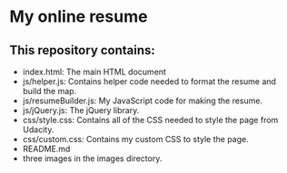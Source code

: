 # My online resume

## This repository contains: 

- index.html: The main HTML document
- js/helper.js: Contains helper code needed to format the resume and build the map. 
- js/resumeBuilder.js: My JavaScript code for making the resume.
- js/jQuery.js: The jQuery library.
- css/style.css: Contains all of the CSS needed to style the page from Udacity.
- css/custom.css: Contains  my custom CSS to style the page.
- README.md
- three images in the images directory.